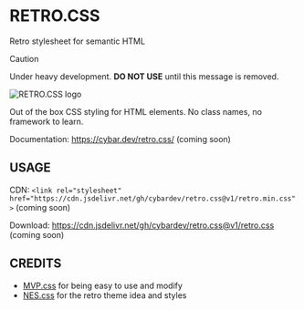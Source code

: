 # RETRO.CSS

Retro stylesheet for semantic HTML

> [!CAUTION]
> Under heavy development. **DO NOT USE** until this message is removed.

![RETRO.CSS logo](img/brand.png)

Out of the box CSS styling for HTML elements. No class names, no framework to learn.

Documentation: <https://cybar.dev/retro.css/> (coming soon)

## USAGE

CDN: `<link rel="stylesheet" href="https://cdn.jsdelivr.net/gh/cybardev/retro.css@v1/retro.min.css">` (coming soon)

Download: <https://cdn.jsdelivr.net/gh/cybardev/retro.css@v1/retro.css> (coming soon)

## CREDITS

- [MVP.css](https://andybrewer.github.io/mvp/) for being easy to use and modify
- [NES.css](https://nostalgic-css.github.io/NES.css/) for the retro theme idea and styles
